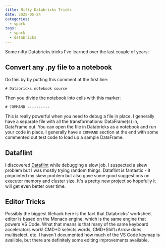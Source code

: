 ```yaml
---
title: Nifty Databricks Tricks
date: 2025-05-24
categories:
  - spark
tags:
  - spark
  - databricks
---
```


Some nifty Databricks tricks I've learned over the last couple of years:

## Convert any .py file to a notebook

Do this by by putting this comment at the first line:
```
# Databricks notebook source
```
Then you divide the notebook into cells with this marker:
```
# COMMAND ----------
```
This is really powerful when you need to debug a file in place. I generally have a separate file with all the transformations: DataFrame(s) in, DataFrame out. You can open the file in Databricks as a notebook and run your code in place. I generally have a `COMMAND` section at the end with some commented out test code to load up a sample DataFrame.

## Dataflint

I discovered [Dataflint](https://github.com/dataflint/spark) while debugging a slow job. I suspected a skew problem but I was mostly trying random things. Dataflint is fantastic - it pinpointed my skew problem but also gave some good suggestions on executor memory and cluster size. It's a pretty new project so hopefully it will get even better over time.

## Editor Tricks

Possibly the biggest lifehack here is the fact that Databricks' worksheet editor is based on the Monaco engine, which is the same engine that powers VS Code. What that means is that many of the same keyboard accelerators work! CMD+D selects words, CMD+Shift+Arrow does multiselect, etc. I haven't documented how much of the VS Code keymap is availible, but there are definitely some editing improvements available.